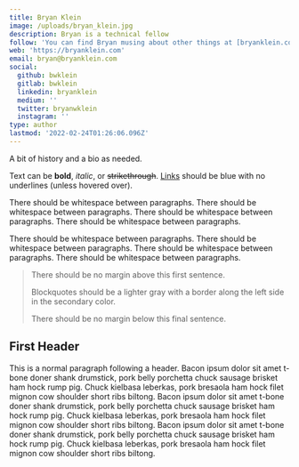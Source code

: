 ```yaml
---
title: Bryan Klein
image: /uploads/bryan_klein.jpg
description: Bryan is a technical fellow
follow: 'You can find Bryan musing about other things at [bryanklein.com](https://bryanklein.com) or on [LinkedIn](https://www.linkedin.com)'
web: 'https://bryanklein.com'
email: bryan@bryanklein.com
social:
  github: bwklein
  gitlab: bwklein
  linkedin: bryanklein
  medium: ''
  twitter: bryanwklein
  instagram: ''
type: author
lastmod: '2022-02-24T01:26:06.096Z'
---
```


A bit of history and a bio as needed.

Text can be **bold**, _italic_, or ~~strikethrough~~. [Links](https://github.com) should be blue with no underlines (unless hovered over).

There should be whitespace between paragraphs. There should be whitespace between paragraphs. There should be whitespace between paragraphs. There should be whitespace between paragraphs.

There should be whitespace between paragraphs. There should be whitespace between paragraphs. There should be whitespace between paragraphs. There should be whitespace between paragraphs.

> There should be no margin above this first sentence.
>
> Blockquotes should be a lighter gray with a border along the left side in the secondary color.
>
> There should be no margin below this final sentence.

## First Header

This is a normal paragraph following a header. Bacon ipsum dolor sit amet t-bone doner shank drumstick, pork belly porchetta chuck sausage brisket ham hock rump pig. Chuck kielbasa leberkas, pork bresaola ham hock filet mignon cow shoulder short ribs biltong.  Bacon ipsum dolor sit amet t-bone doner shank drumstick, pork belly porchetta chuck sausage brisket ham hock rump pig. Chuck kielbasa leberkas, pork bresaola ham hock filet mignon cow shoulder short ribs biltong.  Bacon ipsum dolor sit amet t-bone doner shank drumstick, pork belly porchetta chuck sausage brisket ham hock rump pig. Chuck kielbasa leberkas, pork bresaola ham hock filet mignon cow shoulder short ribs biltong.